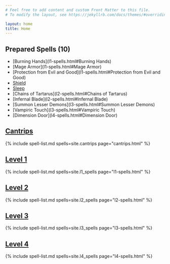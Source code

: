 ```yaml
---
# Feel free to add content and custom Front Matter to this file.
# To modify the layout, see https://jekyllrb.com/docs/themes/#overriding-theme-defaults

layout: home
title: Home
---
```


## Prepared Spells (10)

- [Burning Hands](l1-spells.html#Burning Hands)
- [Mage Armor](l1-spells.html#Mage Armor)
- [Protection from Evil and Good](l1-spells.html#Protection from Evil and Good)
- [Shield](l1-spells.html#Shield)
- [Sleep](l1-spells.html#Sleep)
- [Chains of Tartarus](l2-spells.html#Chains of Tartarus)
- [Infernal Blade](l2-spells.html#Infernal Blade)
- [Summon Lesser Demons](l3-spells.html#Summon Lesser Demons)
- [Vampiric Touch](l3-spells.html#Vampiric Touch)
- [Dimension Door](l4-spells.html#Dimension Door)

## [Cantrips](cantrips.html)
{% include spell-list.md spells=site.cantrips page="cantrips.html" %}

## [Level 1](l1-spells.html)
{% include spell-list.md spells=site.l1_spells page="l1-spells.html" %}

## [Level 2](l2-spells.html)
{% include spell-list.md spells=site.l2_spells page="l2-spells.html" %}

## [Level 3](l3-spells.html)
{% include spell-list.md spells=site.l3_spells page="l3-spells.html" %}

## [Level 4](l4-spells.html)
{% include spell-list.md spells=site.l4_spells page="l4-spells.html" %}
